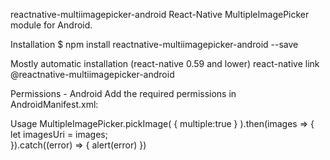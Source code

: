 reactnative-multiimagepicker-android
React-Native MultipleImagePicker module for Android.

Installation
$ npm install reactnative-multiimagepicker-android --save

Mostly automatic installation (react-native 0.59 and lower)
react-native link @reactnative-multiimagepicker-android

Permissions - Android
Add the required permissions in AndroidManifest.xml:

<uses-permission android:name="android.permission.CAMERA" />
<uses-permission android:name="android.permission.WRITE_EXTERNAL_STORAGE"/>

Usage
MultipleImagePicker.pickImage(
{
    multiple:true
}
).then(images => {
let imagesUri = images;   
}).catch((error) => {
    alert(error)
})

